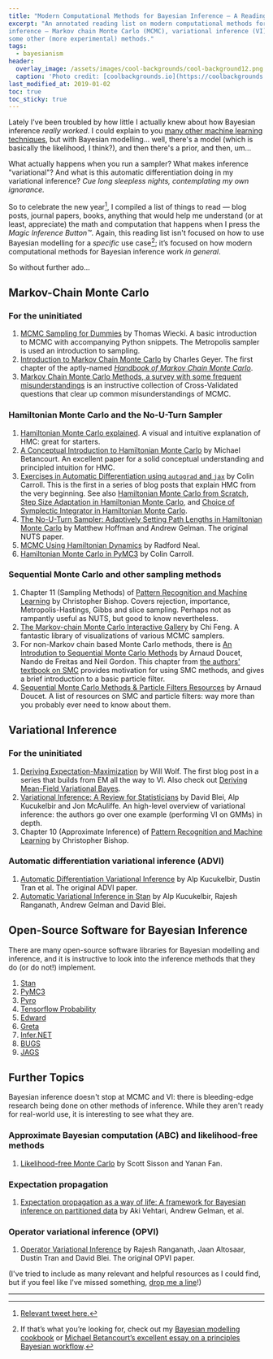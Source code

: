 ```yaml
---
title: "Modern Computational Methods for Bayesian Inference — A Reading List"
excerpt: "An annotated reading list on modern computational methods for Bayesian
inference — Markov chain Monte Carlo (MCMC), variational inference (VI) and
some other (more experimental) methods."
tags:
  - bayesianism
header:
  overlay_image: /assets/images/cool-backgrounds/cool-background12.png
  caption: 'Photo credit: [coolbackgrounds.io](https://coolbackgrounds.io/)'
last_modified_at: 2019-01-02
toc: true
toc_sticky: true
---
```


Lately I've been troubled by how little I actually knew about how Bayesian
inference _really worked_. I could explain to you [many other machine learning
techniques](https://maria-antoniak.github.io/2018/11/19/data-science-crash-course.html),
but with Bayesian modelling... well, there's a model (which is basically the
likelihood, I think?), and then there's a prior, and then, um...

What actually happens when you run a sampler? What makes inference
"variational"? And what is this automatic differentiation doing in my
variational inference? _Cue long sleepless nights, contemplating my own
ignorance._

So to celebrate the new year[^1], I compiled a list of things to read — blog
posts, journal papers, books, anything that would help me understand (or at
least, appreciate) the math and computation that happens when I press the _Magic
Inference Button™_. Again, this reading list isn't focused on how to use
Bayesian modelling for a _specific_ use case[^2]; it’s focused on how modern
computational methods for Bayesian inference work _in general_.

So without further ado...

## Markov-Chain Monte Carlo

### For the uninitiated

1. [MCMC Sampling for
   Dummies](https://twiecki.github.io/blog/2015/11/10/mcmc-sampling/) by Thomas
   Wiecki. A basic introduction to MCMC with accompanying Python snippets. The
   Metropolis sampler is used an introduction to sampling.
1. [Introduction to Markov Chain Monte
   Carlo](http://www.mcmchandbook.net/HandbookChapter1.pdf) by Charles Geyer.
   The first chapter of the aptly-named [_Handbook of Markov Chain Monte
   Carlo_](http://www.mcmchandbook.net/).
1. [Markov Chain Monte Carlo Methods, a survey with some frequent
   misunderstandings](https://arxiv.org/abs/2001.06249) is an instructive
   collection of Cross-Validated questions that clear up common
   misunderstandings of MCMC.

### Hamiltonian Monte Carlo and the No-U-Turn Sampler

1. [Hamiltonian Monte Carlo
   explained](https://arogozhnikov.github.io/2016/12/19/markov_chain_monte_carlo.html).
   A visual and intuitive explanation of HMC: great for starters.
1. [A Conceptual Introduction to Hamiltonian Monte
   Carlo](https://arxiv.org/abs/1701.02434) by Michael Betancourt. An excellent
   paper for a solid conceptual understanding and principled intuition for HMC.
1. [Exercises in Automatic Differentiation using `autograd` and
   `jax`](https://colindcarroll.com/2019/04/06/exercises-in-automatic-differentiation-using-autograd-and-jax/)
   by Colin Carroll. This is the first in a series of blog posts that explain
   HMC from the very beginning. See also [Hamiltonian Monte Carlo from
   Scratch](https://colindcarroll.com/2019/04/11/hamiltonian-monte-carlo-from-scratch/),
   [Step Size Adaptation in Hamiltonian Monte
   Carlo](https://colindcarroll.com/2019/04/21/step-size-adaptation-in-hamiltonian-monte-carlo/),
   and [Choice of Symplectic Integrator in Hamiltonian Monte
   Carlo](https://colindcarroll.com/2019/04/28/choice-of-symplectic-integrator-in-hamiltonian-monte-carlo/).
1. [The No-U-Turn Sampler: Adaptively Setting Path Lengths in Hamiltonian Monte
   Carlo](https://arxiv.org/abs/1111.4246) by Matthew Hoffman and Andrew Gelman.
   The original NUTS paper.
1. [MCMC Using Hamiltonian
   Dynamics](http://www.mcmchandbook.net/HandbookChapter5.pdf) by Radford Neal.
1. [Hamiltonian Monte Carlo in
   PyMC3](https://colindcarroll.com/talk/hamiltonian-monte-carlo/) by Colin
   Carroll.

### Sequential Monte Carlo and other sampling methods

1. Chapter 11 (Sampling Methods) of [Pattern Recognition and Machine
   Learning](https://www.microsoft.com/en-us/research/people/cmbishop/#!prml-book)
   by Christopher Bishop. Covers rejection, importance, Metropolis-Hastings,
   Gibbs and slice sampling. Perhaps not as rampantly useful as NUTS, but good
   to know nevertheless.
1. [The Markov-chain Monte Carlo Interactive
   Gallery](https://chi-feng.github.io/mcmc-demo/) by Chi Feng. A fantastic
   library of visualizations of various MCMC samplers.
1. For non-Markov chain based Monte Carlo methods, there is [An Introdution to
   Sequential Monte Carlo
   Methods](https://www.stats.ox.ac.uk/~doucet/doucet_defreitas_gordon_smcbookintro.pdf)
   by Arnaud Doucet, Nando de Freitas and Neil Gordon. This chapter from [the
   authors' textbook on SMC](https://www.springer.com/us/book/9780387951461)
   provides motivation for using SMC methods, and gives a brief introduction to
   a basic particle filter.
1. [Sequential Monte Carlo Methods & Particle Filters
   Resources](http://www.stats.ox.ac.uk/~doucet/smc_resources.html) by Arnaud
   Doucet. A list of resources on SMC and particle filters: way more than you
   probably ever need to know about them.

## Variational Inference

### For the uninitiated

1. [Deriving
   Expectation-Maximization](http://willwolf.io/2018/11/11/em-for-lda/) by Will
   Wolf. The first blog post in a series that builds from EM all the way to VI.
   Also check out [Deriving Mean-Field Variational
   Bayes](http://willwolf.io/2018/11/23/mean-field-variational-bayes/).
1. [Variational Inference: A Review for
   Statisticians](https://arxiv.org/abs/1601.00670) by David Blei, Alp
   Kucukelbir and Jon McAuliffe. An high-level overview of variational
   inference: the authors go over one example (performing VI on GMMs) in depth.
1. Chapter 10 (Approximate Inference) of [Pattern Recognition and Machine
   Learning](https://www.microsoft.com/en-us/research/people/cmbishop/#!prml-book)
   by Christopher Bishop.

### Automatic differentiation variational inference (ADVI)

1. [Automatic Differentiation Variational
   Inference](https://arxiv.org/abs/1603.00788) by Alp Kucukelbir, Dustin Tran
   et al. The original ADVI paper.
1. [Automatic Variational Inference in
   Stan](https://papers.nips.cc/paper/5758-automatic-variational-inference-in-stan)
   by Alp Kucukelbir, Rajesh Ranganath, Andrew Gelman and David Blei.

## Open-Source Software for Bayesian Inference

There are many open-source software libraries for Bayesian modelling and
inference, and it is instructive to look into the inference methods that they do
(or do not!) implement.

1. [Stan](http://mc-stan.org/)
1. [PyMC3](http://docs.pymc.io/)
1. [Pyro](http://pyro.ai/)
1. [Tensorflow Probability](https://www.tensorflow.org/probability/)
1. [Edward](http://edwardlib.org/)
1. [Greta](https://greta-stats.org/)
1. [Infer.NET](https://dotnet.github.io/infer/)
1. [BUGS](https://www.mrc-bsu.cam.ac.uk/software/bugs/)
1. [JAGS](http://mcmc-jags.sourceforge.net/)

## Further Topics

Bayesian inference doesn't stop at MCMC and VI: there is bleeding-edge research
being done on other methods of inference. While they aren't ready for real-world
use, it is interesting to see what they are.

### Approximate Bayesian computation (ABC) and likelihood-free methods

1. [Likelihood-free Monte Carlo](https://arxiv.org/abs/1001.2058) by Scott
   Sisson and Yanan Fan.

### Expectation propagation

1. [Expectation propagation as a way of life: A framework for Bayesian inference
   on partitioned data](https://arxiv.org/abs/1412.4869) by Aki Vehtari, Andrew
   Gelman, et al.

### Operator variational inference (OPVI)

1. [Operator Variational Inference](https://arxiv.org/abs/1610.09033) by Rajesh
   Ranganath, Jaan Altosaar, Dustin Tran and David Blei. The original OPVI
   paper.

(I've tried to include as many relevant and helpful resources as I could find,
but if you feel like I've missed something, [drop me a
line](https://twitter.com/@_eigenfoo)!)

---

[^1]: [Relevant tweet
      here.](https://twitter.com/year_progress/status/1079889949871300608)

[^2]: If that’s what you’re looking for, check out my [Bayesian modelling
      cookbook](https://eigenfoo.xyz/bayesian-modelling-cookbook) or [Michael
      Betancourt’s excellent essay on a principles Bayesian
      workflow](https://betanalpha.github.io/assets/case_studies/principled_bayesian_workflow.html).

